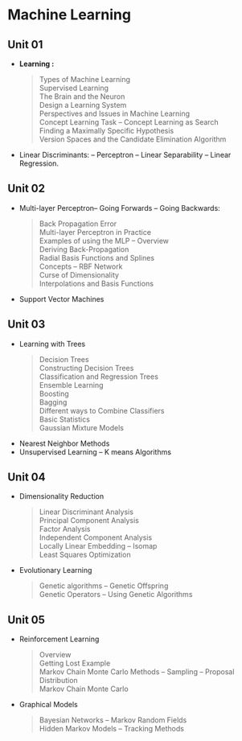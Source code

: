 # Machine Learning

## Unit 01<br/>
- <b>Learning :</b><br/>
  > Types of Machine Learning<br/>
  > Supervised Learning<br/>
  > The Brain and the Neuron<br/>
  > Design a Learning System<br/>
  > Perspectives and Issues in Machine Learning<br/>
  > Concept Learning Task – Concept Learning as Search<br/>
  > Finding a Maximally Specific Hypothesis<br/>
  > Version Spaces and the Candidate Elimination Algorithm<br/>
- Linear Discriminants: – Perceptron – Linear Separability – Linear Regression.<br/>

## Unit 02<br/>
- Multi-layer Perceptron– Going Forwards – Going Backwards:<br/>
  > Back Propagation Error<br/>
  > Multi-layer Perceptron in Practice<br/>
  > Examples of using the MLP – Overview<br/>
  > Deriving Back-Propagation<br/>
  > Radial Basis Functions and Splines<br/>
  > Concepts – RBF Network<br/>
  > Curse of Dimensionality<br/>
  > Interpolations and Basis Functions<br/>
- Support Vector Machines<br/>

## Unit 03<br/>
- Learning with Trees<br/>
  > Decision Trees<br/>
  > Constructing Decision Trees<br/>
  > Classification and Regression Trees<br/>
  > Ensemble Learning<br/>
  > Boosting<br/>
  > Bagging<br/>
  > Different ways to Combine Classifiers<br/>
  > Basic Statistics<br/>
  > Gaussian Mixture Models<br/>
- Nearest Neighbor Methods<br/>
- Unsupervised Learning – K means Algorithms<br/>

## Unit 04<br/>
- Dimensionality Reduction<br/>
  > Linear Discriminant Analysis<br/>
  > Principal Component Analysis<br/>
  > Factor Analysis<br/>
  > Independent Component Analysis<br/>
  > Locally Linear Embedding – Isomap<br/>
  > Least Squares Optimization<br/>
- Evolutionary Learning<br/>
  > Genetic algorithms – Genetic Offspring<br/>
  > Genetic Operators – Using Genetic Algorithms<br/>
  
## Unit 05<br/>
- Reinforcement Learning<br/>
  > Overview<br/>
  > Getting Lost Example<br/>
  > Markov Chain Monte Carlo Methods – Sampling – Proposal Distribution<br/>
  > Markov Chain Monte Carlo<br/>
- Graphical Models<br/>
  > Bayesian Networks – Markov Random Fields<br/>
  > Hidden Markov Models – Tracking Methods<br/>
